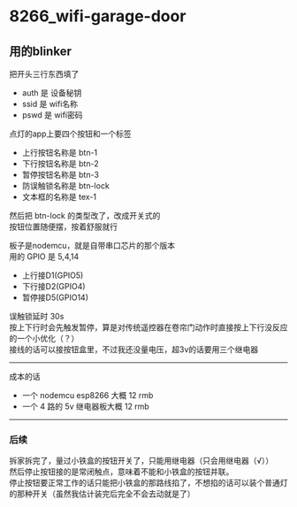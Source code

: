 # 8266_wifi-garage-door

## 用的blinker

把开头三行东西填了
* auth 是 设备秘钥
* ssid 是 wifi名称
* pswd 是 wifi密码

点灯的app上要四个按钮和一个标签
* 上行按钮名称是 btn-1
* 下行按钮名称是 btn-2
* 暂停按钮名称是 btn-3
* 防误触锁名称是 btn-lock
* 文本框的名称是 tex-1

然后把 btn-lock 的类型改了，改成开关式的<br>
按钮位置随便摆，按着舒服就行

板子是nodemcu，就是自带串口芯片的那个版本<br>
用的 GPIO 是 5,4,14
* 上行接D1(GPIO5)
* 下行接D2(GPIO4)
* 暂停接D5(GPIO14)

误触锁延时 30s<br>
按上下行时会先触发暂停，算是对传统遥控器在卷帘门动作时直接按上下行没反应的一个小优化（？）<br>
接线的话可以接按钮盒里，不过我还没量电压，超3v的话要用三个继电器<br>
- - -
成本的话
* 一个 nodemcu esp8266 大概 12 rmb
* 一个 4 路的 5v 继电器板大概 12 rmb

- - -
### 后续
拆家拆完了，量过小铁盒的按钮开关了，只能用继电器（只会用继电器（√））<br>
然后停止按钮接的是常闭触点，意味着不能和小铁盒的按钮并联。<br>
停止按钮要正常工作的话只能把小铁盒的那路线掐了，不想掐的话可以装个普通灯的那种开关（虽然我估计装完后完全不会去动就是了）<br>
